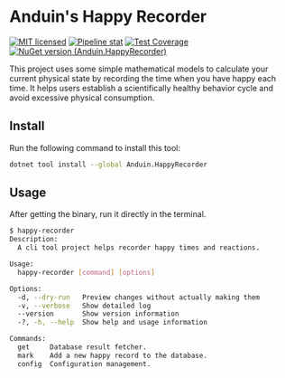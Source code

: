 # Anduin's Happy Recorder

[![MIT licensed](https://img.shields.io/badge/license-MIT-blue.svg)](https://gitlab.aiursoft.cn/anduin/HappyRecorder/-/blob/master/LICENSE)
[![Pipeline stat](https://gitlab.aiursoft.cn/anduin/HappyRecorder/badges/master/pipeline.svg)](https://gitlab.aiursoft.cn/anduin/HappyRecorder/-/pipelines)
[![Test Coverage](https://gitlab.aiursoft.cn/anduin/HappyRecorder/badges/master/coverage.svg)](https://gitlab.aiursoft.cn/anduin/HappyRecorder/-/pipelines)
[![NuGet version (Anduin.HappyRecorder)](https://img.shields.io/nuget/v/Anduin.HappyRecorder.svg)](https://www.nuget.org/packages/Anduin.HappyRecorder/)

This project uses some simple mathematical models to calculate your current physical state by recording the time when you have happy each time. It helps users establish a scientifically healthy behavior cycle and avoid excessive physical consumption.

## Install

Run the following command to install this tool:

```bash
dotnet tool install --global Anduin.HappyRecorder
```

## Usage

After getting the binary, run it directly in the terminal.

```bash
$ happy-recorder
Description:
  A cli tool project helps recorder happy times and reactions.

Usage:
  happy-recorder [command] [options]

Options:
  -d, --dry-run   Preview changes without actually making them
  -v, --verbose   Show detailed log
  --version       Show version information
  -?, -h, --help  Show help and usage information

Commands:
  get     Database result fetcher.
  mark    Add a new happy record to the database.
  config  Configuration management.
```
